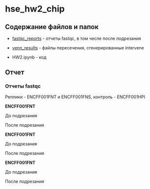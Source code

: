 # hse_hw2_chip

## Содержание файлов и папок

- [fastqc_reports](https://github.com/LanaShhh/hse_hw2_chip/tree/main/fastqc_reports) - отчеты fastqc, в том чесле после подрезания

- [venn_results](https://github.com/LanaShhh/hse_hw2_chip/tree/main/venn_results) - файлы пересечения, сгенерированные intervene

- HW2.ipynb - код

## Отчет

### Отчеты fastqc

Реплики - ENCFF001FNT и ENCFF001FNS, контроль - ENCFF001HPI

**ENCFF001FNT**

До подрезания

После подрезания

**ENCFF001FNT**

До подрезания

После подрезания

**ENCFF001FNT**

До подрезания

После подрезания


